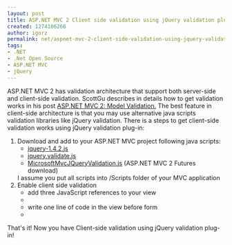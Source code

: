 ```yaml
---
layout: post
title: ASP.NET MVC 2 Client side validation using jQuery validation plug-in
created: 1274106266
author: igorz
permalink: net/aspnet-mvc-2-client-side-validation-using-jquery-validation-plug
tags:
- .NET
- .Net Open Source
- ASP.NET MVC
- jQuery
---
```

<p>ASP.NET MVC 2 has validation architecture that support both server-side and client-side validation. ScottGu describes in details how to get validation works in his post <a href="http://weblogs.asp.net/scottgu/archive/2010/01/15/asp-net-mvc-2-model-validation.aspx">ASP.NET MVC 2: Model Validation.</a>  The best feature in client-side architecture is that you may use alternative java scripts validation libraries like jQuery validation.  There is a steps to get client-side validation works using jQuery validation plug-in:</p>
<ol>
    <li>Download and add to your ASP.NET MVC project following java scripts:
    <ul>
        <li><a href="http://docs.jquery.com/Downloading_jQuery">jquery-1.4.2.js</a></li>
        <li><a href="http://bassistance.de/jquery-plugins/jquery-plugin-validation/">jquery.validate.js</a></li>
        <li><a href="http://aspnet.codeplex.com/releases/view/41742">MicrosoftMvcJQueryValidation.js</a> (ASP.NET MVC 2 Futures download)</li>
    </ul>
    I assume you put all scripts into /Scripts folder of your MVC application</li>
    <li>Enable client side validation
    <ul>
        <li>add three JavaScript references to your view</li>
        <li><img src="http://lh4.ggpht.com/_XoCEelnLy98/S_FN5eg17KI/AAAAAAAAKa8/fqOyPiXhY0I/s800/scriptreferences.png" alt="" /></li>
        <li>write one line of code in the view before form</li>
        <li><img src="http://lh4.ggpht.com/_XoCEelnLy98/S_FOkQ-pAfI/AAAAAAAAKbE/mFq0O2GYDV4/s800/enableclientvalidation.png" alt="" /></li>
    </ul>
    </li>
</ol>
<p>That's it! Now you have Client-side validation using jQuery validation plug-in!</p>
